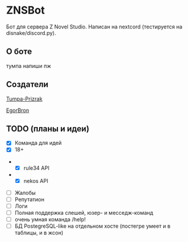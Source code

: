 # ZNSBot

Бот для сервера Z Novel Studio. Написан на nextcord (тестируется на disnake/discord.py).

## О боте

тумпа напиши пж

## Создатели

[Tumpa-Prizrak](https://github.com/Tumpa-Prizrak)

[EgorBron](https://github.com/EgorBron)

## TODO (планы и идеи)

- [x] Команда для идей
- [x] 18+
- - [x] rule34 API
- - [x] nekos API
- [ ] Жалобы
- [ ] Репутатион
- [ ] Логи
- [ ] Полная поддержка слешей, юзер- и месседж-команд
- [ ] очень умная команда /help!
- [ ] БД PostegreSQL-like на отдельном хосте (постегре умеет и в таблицы, и в жсон)
